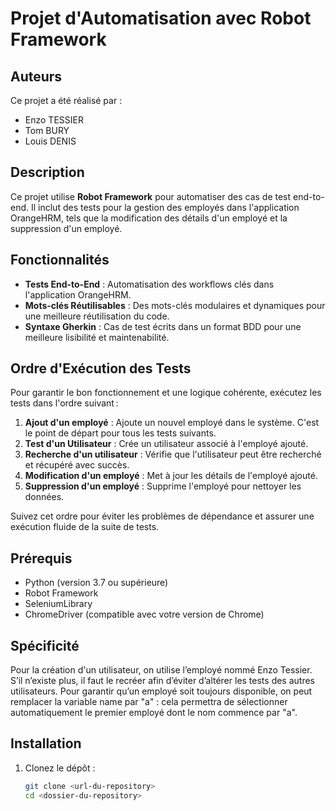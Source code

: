 # Projet d'Automatisation avec Robot Framework

## Auteurs
Ce projet a été réalisé par :
- Enzo TESSIER
- Tom BURY
- Louis DENIS

## Description
Ce projet utilise **Robot Framework** pour automatiser des cas de test end-to-end. Il inclut des tests pour la gestion des employés dans l'application OrangeHRM, tels que la modification des détails d'un employé et la suppression d'un employé.

## Fonctionnalités
- **Tests End-to-End** : Automatisation des workflows clés dans l'application OrangeHRM.
- **Mots-clés Réutilisables** : Des mots-clés modulaires et dynamiques pour une meilleure réutilisation du code.
- **Syntaxe Gherkin** : Cas de test écrits dans un format BDD pour une meilleure lisibilité et maintenabilité.

## Ordre d'Exécution des Tests

Pour garantir le bon fonctionnement et une logique cohérente, exécutez les tests dans l'ordre suivant :

1. **Ajout d'un employé** : Ajoute un nouvel employé dans le système. C'est le point de départ pour tous les tests suivants.
2. **Test d'un Utilisateur** : Crée un utilisateur associé à l'employé ajouté.
3. **Recherche d'un utilisateur** : Vérifie que l'utilisateur peut être recherché et récupéré avec succès.
4. **Modification d'un employé** : Met à jour les détails de l'employé ajouté.
5. **Suppression d'un employé** : Supprime l'employé pour nettoyer les données.

Suivez cet ordre pour éviter les problèmes de dépendance et assurer une exécution fluide de la suite de tests.


## Prérequis
- Python (version 3.7 ou supérieure)
- Robot Framework
- SeleniumLibrary
- ChromeDriver (compatible avec votre version de Chrome)


## Spécificité
Pour la création d'un utilisateur, on utilise l’employé nommé Enzo Tessier.
S’il n’existe plus, il faut le recréer afin d’éviter d’altérer les tests des autres utilisateurs.
Pour garantir qu’un employé soit toujours disponible, on peut remplacer la variable name par "a" : cela permettra de sélectionner automatiquement le premier employé dont le nom commence par "a".


## Installation
1. Clonez le dépôt :
   ```bash
   git clone <url-du-repository>
   cd <dossier-du-repository>
